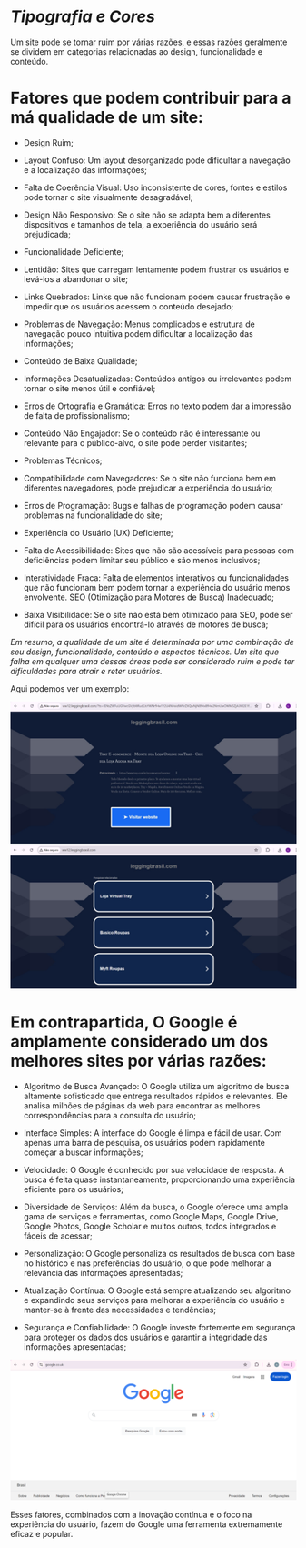 # *Tipografia e Cores*

Um site pode se tornar ruim por várias razões, e essas razões geralmente se dividem em categorias relacionadas ao design, funcionalidade e conteúdo.

# Fatores que podem contribuir para a má qualidade de um site:
 
- Design Ruim;

- Layout Confuso: Um layout desorganizado pode dificultar a navegação e a localização das informações; 

- Falta de Coerência Visual: Uso inconsistente de cores, fontes e estilos pode tornar o site visualmente desagradável;

- Design Não Responsivo: Se o site não se adapta bem a diferentes dispositivos e tamanhos de tela, a experiência do usuário será prejudicada;

- Funcionalidade Deficiente;

- Lentidão: Sites que carregam lentamente podem frustrar os usuários e levá-los a abandonar o site;

- Links Quebrados: Links que não funcionam podem causar frustração e impedir que os usuários acessem o conteúdo desejado;

- Problemas de Navegação: Menus complicados e estrutura de navegação pouco intuitiva podem dificultar a localização das informações;

- Conteúdo de Baixa Qualidade;

- Informações Desatualizadas: Conteúdos antigos ou irrelevantes podem tornar o site menos útil e confiável;

- Erros de Ortografia e Gramática: Erros no texto podem dar a impressão de falta de profissionalismo;

- Conteúdo Não Engajador: Se o conteúdo não é interessante ou relevante para o público-alvo, o site pode perder visitantes; 

- Problemas Técnicos;

- Compatibilidade com Navegadores: Se o site não funciona bem em diferentes navegadores, pode prejudicar a experiência do usuário;

- Erros de Programação: Bugs e falhas de programação podem causar problemas na funcionalidade do site;

- Experiência do Usuário (UX) Deficiente;

- Falta de Acessibilidade: Sites que não são acessíveis para pessoas com deficiências podem limitar seu público e são menos inclusivos;

- Interatividade Fraca: Falta de elementos interativos ou funcionalidades que não funcionam bem podem tornar a experiência do usuário menos envolvente.
SEO (Otimização para Motores de Busca) Inadequado;

- Baixa Visibilidade: Se o site não está bem otimizado para SEO, pode ser difícil para os usuários encontrá-lo através de motores de busca;

*Em resumo, a qualidade de um site é determinada por uma combinação de seu design, funcionalidade, conteúdo e aspectos técnicos. Um site que falha em qualquer uma dessas áreas pode ser considerado ruim e pode ter dificuldades para atrair e reter usuários.*

Aqui podemos ver um exemplo:

<img src="siteruim0.jpeg" alt="Texto Alternativo">
<img src="siteruim1.jpeg" alt="Texto Alternativo">

# Em contrapartida, O Google é amplamente considerado um dos melhores sites por várias razões:

- Algoritmo de Busca Avançado: O Google utiliza um algoritmo de busca altamente sofisticado que entrega resultados rápidos e relevantes. Ele analisa milhões de páginas da web para encontrar as melhores correspondências para a consulta do usuário;

- Interface Simples: A interface do Google é limpa e fácil de usar. Com apenas uma barra de pesquisa, os usuários podem rapidamente começar a buscar informações;

- Velocidade: O Google é conhecido por sua velocidade de resposta. A busca é feita quase instantaneamente, proporcionando uma experiência eficiente para os usuários;

- Diversidade de Serviços: Além da busca, o Google oferece uma ampla gama de serviços e ferramentas, como Google Maps, Google Drive, Google Photos, Google Scholar e muitos outros, todos integrados e fáceis de acessar;

- Personalização: O Google personaliza os resultados de busca com base no histórico e nas preferências do usuário, o que pode melhorar a relevância das informações apresentadas;

- Atualização Contínua: O Google está sempre atualizando seu algoritmo e expandindo seus serviços para melhorar a experiência do usuário e manter-se à frente das necessidades e tendências;

- Segurança e Confiabilidade: O Google investe fortemente em segurança para proteger os dados dos usuários e garantir a integridade das informações apresentadas;

<img src="https://github.com/Larenzinhaa/tipografia_eCores/blob/main/google.png" alt="Texto Alternativo">

Esses fatores, combinados com a inovação contínua e o foco na experiência do usuário, fazem do Google uma ferramenta extremamente eficaz e popular. 


